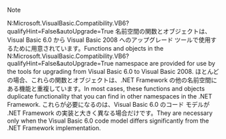 > [!NOTE]
>  <span data-ttu-id="92571-101">N:Microsoft.VisualBasic.Compatibility.VB6?qualifyHint=False&autoUpgrade=True 名前空間の関数とオブジェクトは、Visual Basic 6.0 から Visual Basic 2008 へのアップグレード ツールで使用するために用意されています。</span><span class="sxs-lookup"><span data-stu-id="92571-101">Functions and objects in the N:Microsoft.VisualBasic.Compatibility.VB6?qualifyHint=False&autoUpgrade=True namespace are provided for use by the tools for upgrading from Visual Basic 6.0 to Visual Basic 2008.</span></span> <span data-ttu-id="92571-102">ほとんどの場合、これらの関数とオブジェクトは、.NET Framework の他の名前空間にある機能と重複しています。</span><span class="sxs-lookup"><span data-stu-id="92571-102">In most cases, these functions and objects duplicate functionality that you can find in other namespaces in the .NET Framework.</span></span> <span data-ttu-id="92571-103">これらが必要になるのは、Visual Basic 6.0 のコード モデルが .NET Framework の実装と大きく異なる場合だけです。</span><span class="sxs-lookup"><span data-stu-id="92571-103">They are necessary only when the Visual Basic 6.0 code model differs significantly from the .NET Framework implementation.</span></span>